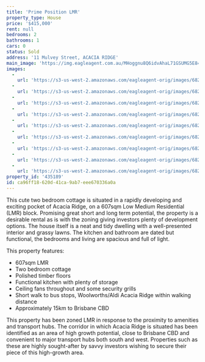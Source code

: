 ```yaml
---
title: 'Prime Position LMR'
property_type: House
price: '$415,000'
rent: null
bedrooms: 2
bathrooms: 1
cars: 0
status: Sold
address: '11 Mulvey Street, ACACIA RIDGE'
main_image: 'https://img.eagleagent.com.au/MHoggnu8Q6idvAhaL71GSUMG5E8=/1280x854/smart/https://s3-us-west-2.amazonaws.com/eagleagent-orig/images/6821521/126475878-image-M.jpg'
images:
  -
    url: 'https://s3-us-west-2.amazonaws.com/eagleagent-orig/images/6821529/126475878-image-H.jpg'
  -
    url: 'https://s3-us-west-2.amazonaws.com/eagleagent-orig/images/6821528/126475878-image-G.jpg'
  -
    url: 'https://s3-us-west-2.amazonaws.com/eagleagent-orig/images/6821527/126475878-image-F.jpg'
  -
    url: 'https://s3-us-west-2.amazonaws.com/eagleagent-orig/images/6821526/126475878-image-E.jpg'
  -
    url: 'https://s3-us-west-2.amazonaws.com/eagleagent-orig/images/6821525/126475878-image-D.jpg'
  -
    url: 'https://s3-us-west-2.amazonaws.com/eagleagent-orig/images/6821524/126475878-image-C.jpg'
  -
    url: 'https://s3-us-west-2.amazonaws.com/eagleagent-orig/images/6821523/126475878-image-B.jpg'
  -
    url: 'https://s3-us-west-2.amazonaws.com/eagleagent-orig/images/6821522/126475878-image-A.jpg'
  -
    url: 'https://s3-us-west-2.amazonaws.com/eagleagent-orig/images/6821521/126475878-image-M.jpg'
property_id: '435189'
id: ca96ff18-620d-41ca-9ab7-eee670336a0a
---
```

This cute two bedroom cottage is situated in a rapidly developing and exciting pocket of Acacia Ridge, on a 607sqm Low Medium Residential (LMR) block. Promising great short and long term potential, the property is a desirable rental as is with the zoning giving investors plenty of development options. The house itself is a neat and tidy dwelling with a well-presented interior and grassy lawns. The kitchen and bathroom are dated but functional, the bedrooms and living are spacious and full of light.

This property features:

*  607sqm LMR
*  Two bedroom cottage
*  Polished timber floors
*  Functional kitchen with plenty of storage
*  Ceiling fans throughout and some security grills
*  Short walk to bus stops, Woolworths/Aldi Acacia Ridge within walking distance
*  Approximately 15km to Brisbane CBD

This property has been zoned LMR in response to the proximity to amenities and transport hubs. The corridor in which Acacia Ridge is situated has been identified as an area of high growth potential, close to Brisbane CBD and convenient to major transport hubs both south and west. Properties such as these are highly sought-after by savvy investors wishing to secure their piece of this high-growth area.